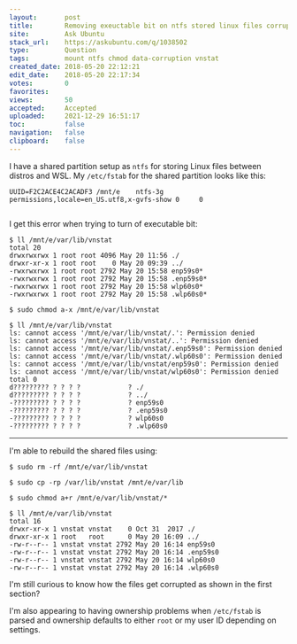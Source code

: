 ```yaml
---
layout:       post
title:        Removing exeuctable bit on ntfs stored linux files corrupts files
site:         Ask Ubuntu
stack_url:    https://askubuntu.com/q/1038502
type:         Question
tags:         mount ntfs chmod data-corruption vnstat
created_date: 2018-05-20 22:12:21
edit_date:    2018-05-20 22:17:34
votes:        0
favorites:    
views:        50
accepted:     Accepted
uploaded:     2021-12-29 16:51:17
toc:          false
navigation:   false
clipboard:    false
---
```


I have a shared partition setup as `ntfs` for storing Linux files between distros and WSL. My `/etc/fstab` for the shared partition looks like this:

``` 
UUID=F2C2ACE4C2ACADF3 /mnt/e    ntfs-3g permissions,locale=en_US.utf8,x-gvfs-show 0 	0
 
```

I get this error when trying to turn of executable bit:

``` 
$ ll /mnt/e/var/lib/vnstat
total 20
drwxrwxrwx 1 root root 4096 May 20 11:56 ./
drwxr-xr-x 1 root root    0 May 20 09:39 ../
-rwxrwxrwx 1 root root 2792 May 20 15:58 enp59s0*
-rwxrwxrwx 1 root root 2792 May 20 15:58 .enp59s0*
-rwxrwxrwx 1 root root 2792 May 20 15:58 wlp60s0*
-rwxrwxrwx 1 root root 2792 May 20 15:58 .wlp60s0*

$ sudo chmod a-x /mnt/e/var/lib/vnstat

```

``` 
$ ll /mnt/e/var/lib/vnstat
ls: cannot access '/mnt/e/var/lib/vnstat/.': Permission denied
ls: cannot access '/mnt/e/var/lib/vnstat/..': Permission denied
ls: cannot access '/mnt/e/var/lib/vnstat/.enp59s0': Permission denied
ls: cannot access '/mnt/e/var/lib/vnstat/.wlp60s0': Permission denied
ls: cannot access '/mnt/e/var/lib/vnstat/enp59s0': Permission denied
ls: cannot access '/mnt/e/var/lib/vnstat/wlp60s0': Permission denied
total 0
d????????? ? ? ? ?            ? ./
d????????? ? ? ? ?            ? ../
-????????? ? ? ? ?            ? enp59s0
-????????? ? ? ? ?            ? .enp59s0
-????????? ? ? ? ?            ? wlp60s0
-????????? ? ? ? ?            ? .wlp60s0

```


----------

I'm able to rebuild the shared files using:

``` 
$ sudo rm -rf /mnt/e/var/lib/vnstat

$ sudo cp -rp /var/lib/vnstat /mnt/e/var/lib

$ sudo chmod a+r /mnt/e/var/lib/vnstat/*

$ ll /mnt/e/var/lib/vnstat
total 16
drwxr-xr-x 1 vnstat vnstat    0 Oct 31  2017 ./
drwxr-xr-x 1 root   root      0 May 20 16:09 ../
-rw-r--r-- 1 vnstat vnstat 2792 May 20 16:14 enp59s0
-rw-r--r-- 1 vnstat vnstat 2792 May 20 16:14 .enp59s0
-rw-r--r-- 1 vnstat vnstat 2792 May 20 16:14 wlp60s0
-rw-r--r-- 1 vnstat vnstat 2792 May 20 16:14 .wlp60s0

```

I'm still curious to know how the files get corrupted as shown in the first section?

I'm also appearing to having ownership problems when `/etc/fstab` is parsed and ownership defaults to either `root` or my user ID depending on settings.
